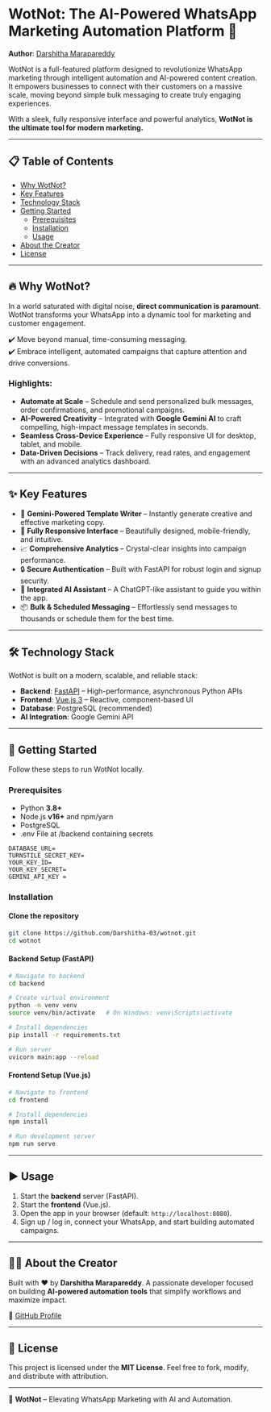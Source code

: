 # WotNot: The AI-Powered WhatsApp Marketing Automation Platform 🚀

**Author**: [Darshitha Marapareddy](https://github.com/Darshitha-03)

WotNot is a full-featured platform designed to revolutionize WhatsApp marketing through intelligent automation and AI-powered content creation. It empowers businesses to connect with their customers on a massive scale, moving beyond simple bulk messaging to create truly engaging experiences.  

With a sleek, fully responsive interface and powerful analytics, **WotNot is the ultimate tool for modern marketing.**

---

## 📋 Table of Contents
- [Why WotNot?](#-why-wotnot)
- [Key Features](#-key-features)
- [Technology Stack](#-technology-stack)
- [Getting Started](#-getting-started)
  - [Prerequisites](#prerequisites)
  - [Installation](#installation)
  - [Usage](#usage)
- [About the Creator](#-about-the-creator)
- [License](#-license)

---

## 🔥 Why WotNot?
In a world saturated with digital noise, **direct communication is paramount**.  
WotNot transforms your WhatsApp into a dynamic tool for marketing and customer engagement.  

✔️ Move beyond manual, time-consuming messaging.  
✔️ Embrace intelligent, automated campaigns that capture attention and drive conversions.  

### Highlights:
- **Automate at Scale** – Schedule and send personalized bulk messages, order confirmations, and promotional campaigns.
- **AI-Powered Creativity** – Integrated with **Google Gemini AI** to craft compelling, high-impact message templates in seconds.
- **Seamless Cross-Device Experience** – Fully responsive UI for desktop, tablet, and mobile.
- **Data-Driven Decisions** – Track delivery, read rates, and engagement with an advanced analytics dashboard.

---

## ✨ Key Features
- 🤖 **Gemini-Powered Template Writer** – Instantly generate creative and effective marketing copy.  
- 📱 **Fully Responsive Interface** – Beautifully designed, mobile-friendly, and intuitive.  
- 📈 **Comprehensive Analytics** – Crystal-clear insights into campaign performance.  
- 🔒 **Secure Authentication** – Built with FastAPI for robust login and signup security.  
- 💬 **Integrated AI Assistant** – A ChatGPT-like assistant to guide you within the app.  
- 📦 **Bulk & Scheduled Messaging** – Effortlessly send messages to thousands or schedule them for the best time.  

---

## 🛠️ Technology Stack
WotNot is built on a modern, scalable, and reliable stack:

- **Backend**: [FastAPI](https://fastapi.tiangolo.com/) – High-performance, asynchronous Python APIs  
- **Frontend**: [Vue.js 3](https://vuejs.org/) – Reactive, component-based UI  
- **Database**: PostgreSQL (recommended)  
- **AI Integration**: Google Gemini API  

---

## 🚀 Getting Started

Follow these steps to run WotNot locally.

### Prerequisites
- Python **3.8+**  
- Node.js **v16+** and npm/yarn  
- PostgreSQL  
- .env File at /backend containing secrets
```
DATABASE_URL=
TURNSTILE_SECRET_KEY=
YOUR_KEY_ID=
YOUR_KEY_SECRET=
GEMINI_API_KEY =
```
### Installation

#### Clone the repository
```bash
git clone https://github.com/Darshitha-03/wotnot.git
cd wotnot
````

#### Backend Setup (FastAPI)

```bash
# Navigate to backend
cd backend

# Create virtual environment
python -m venv venv
source venv/bin/activate   # On Windows: venv\Scripts\activate

# Install dependencies
pip install -r requirements.txt

# Run server
uvicorn main:app --reload
```

#### Frontend Setup (Vue.js)

```bash
# Navigate to frontend
cd frontend

# Install dependencies
npm install

# Run development server
npm run serve
```

---

## ▶️ Usage

1. Start the **backend** server (FastAPI).
2. Start the **frontend** (Vue.js).
3. Open the app in your browser (default: `http://localhost:8080`).
4. Sign up / log in, connect your WhatsApp, and start building automated campaigns.

---

## 👩‍💻 About the Creator

Built with ❤️ by **Darshitha Marapareddy**.
A passionate developer focused on building **AI-powered automation tools** that simplify workflows and maximize impact.

🔗 [GitHub Profile](https://github.com/Darshitha-03)

---

## 📜 License

This project is licensed under the **MIT License**.
Feel free to fork, modify, and distribute with attribution.

---

🚀 **WotNot** – Elevating WhatsApp Marketing with AI and Automation.
